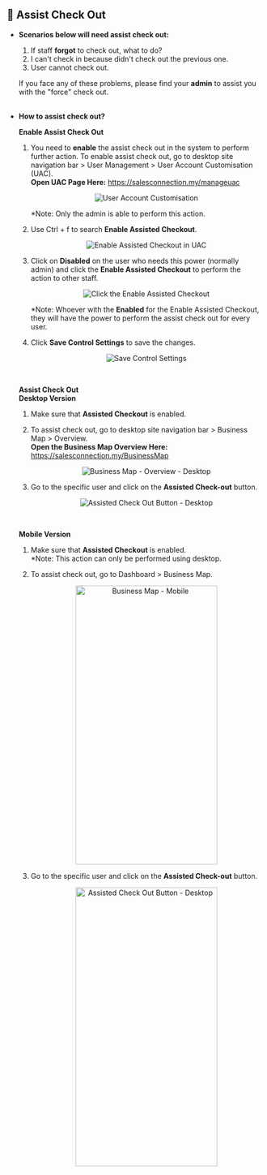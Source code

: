 
## 🔑 Assist Check Out
<aside>

- **Scenarios below will need assist check out:**<br>

  1. If staff **forgot** to check out, what to do?<br>
  2. I can't check in because didn't check out the previous one.<br>
  3. User cannot check out.<br>

  If you face any of these problems, please find your **admin** to assist you with the "force" check out.<br><br>
  
- **How to assist check out?**<br>

  **Enable Assist Check Out**<br>
  1. You need to **enable** the assist check out in the system to perform further action. To enable assist check out, go to desktop site navigation bar > User Management > User Account Customisation (UAC).<br>
     **Open UAC Page Here:** https://salesconnection.my/manageuac<br>

     <p align="center">
       <img src="https://github.com/SalesConnection/support-docs/blob/main/static/img/original/User%20Account%20Customisation.png" alt="User Account Customisation">
     </p>

     *Note: Only the admin is able to perform this action.<br>
  
  2. Use Ctrl + f to search **Enable Assisted Checkout**.<br>
  
     <p align="center">
       <img src="https://github.com/SalesConnection/support-docs/blob/main/static/img/edited/Enable%20Assisted%20Checkout%20in%20UAC.png" alt="Enable Assisted Checkout in UAC">
     </p>
     
  3. Click on **Disabled** on the user who needs this power (normally admin) and click the **Enable Assisted Checkout** to perform the action to other staff.<br>

     <p align="center">
       <img src="https://github.com/SalesConnection/support-docs/blob/main/static/img/edited/Click%20Enable%20for%20Assisted%20Checkout.png" alt="Click the Enable Assisted Checkout">
     </p>
  
     *Note: Whoever with the **Enabled** for the Enable Assisted Checkout, they will have the power to perform the assist check out for every user.<br>
  4. Click **Save Control Settings** to save the changes.<br>

     <p align="center">
        <img src="https://github.com/SalesConnection/support-docs/blob/main/static/img/edited/Save%20Control%20Settings.png" alt="Save Control Settings">
     </p>
  <br>
  
  **Assist Check Out**<br>
  **Desktop Version**<br>
  1. Make sure that **Assisted Checkout** is enabled.<br>
  2. To assist check out, go to desktop site navigation bar > Business Map > Overview.<br>
     **Open the Business Map Overview Here:** https://salesconnection.my/BusinessMap<br>

     <p align="center">
        <img src="https://github.com/SalesConnection/support-docs/blob/main/static/img/original/Business%20Map%20-%20Overview.png" alt="Business Map - Overview - Desktop">
     </p>
     
  3. Go to the specific user and click on the **Assisted Check-out** button.<br>

     <p align="center">
        <img src="https://github.com/SalesConnection/support-docs/blob/main/static/img/edited/Assisted%20Check%20Out%20button%20-%20Desktop.png" alt="Assisted Check Out Button - Desktop">
     </p>
  <br>

  **Mobile Version**<br>
  1. Make sure that **Assisted Checkout** is enabled.<br>
     *Note: This action can only be performed using desktop.<br>
  2. To assist check out, go to Dashboard > Business Map.<br>

     <p align="center">
        <img src="https://github.com/SalesConnection/support-docs/blob/main/static/img/edited/Business%20Map%20-%20Mobile.png" alt="Business Map - Mobile" width="280" height="550">
     </p>
     
  3. Go to the specific user and click on the **Assisted Check-out** button.<br>

     <p align="center">
        <img src="https://github.com/SalesConnection/support-docs/blob/main/static/img/edited/Assisted%20Check%20Out%20Button%20-%20Mobile.png" alt="Assisted Check Out Button - Desktop" width="280" height="550">
     </p>

</aside>
